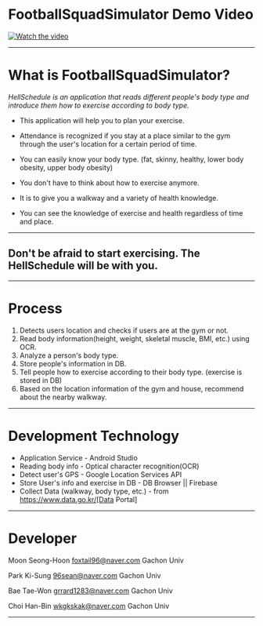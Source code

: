# FootballSquadSimulator Demo Video

[![Watch the video](https://user-images.githubusercontent.com/44600584/85828246-e878f100-b7c2-11ea-9128-46a620f43d52.PNG)](https://www.youtube.com/watch?v=dxtBo5Kp3P0)



***
# What is FootballSquadSimulator?

*HellSchedule is an application that reads different people's body type and introduce them how to exercise according to body type.*


* This application will help you to plan your exercise.

* Attendance is recognized if you stay at a place similar to the gym through the user's location for a certain period of time.

* You can easily know your body type. (fat, skinny, healthy, lower body obesity, upper body obesity)

* You don't have to think about how to exercise anymore. 

* It is to give you a walkway and a variety of health knowledge.

* You can see the knowledge of exercise and health regardless of time and place.


----
Don't be afraid to start exercising. The HellSchedule will be with you.
----

***
# Process
1. Detects users location and checks if users are at the gym or not.
1. Read body information(height, weight, skeletal muscle, BMI, etc.) using OCR. 
1. Analyze a person's body type.
1. Store people's information in DB.
1. Tell people how to exercise according to their body type. (exercise is stored in DB) 
1. Based on the location information of the gym and house, recommend about the nearby walkway.

***
# Development Technology
* Application Service - Android Studio
* Reading body info - Optical character recognition(OCR)
* Detect user's GPS - Google Location Services API
* Store User's info and exercise in DB - DB Browser || Firebase
* Collect Data (walkway, body type, etc.) - from https://www.data.go.kr/[Data Portal]

***
# Developer

Moon Seong-Hoon
foxtail96@naver.com
Gachon Univ

Park Ki-Sung
96sean@naver.com
Gachon Univ

Bae Tae-Won
grrard1283@naver.com
Gachon Univ

Choi Han-Bin
wkgkskak@naver.com
Gachon Univ

***

